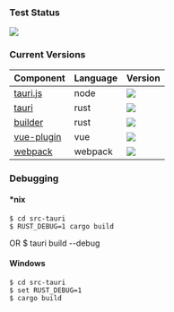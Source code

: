 ### Test Status
[![](https://img.shields.io/github/workflow/status/tauri-apps/tauri/test%20library?label=test%20library)](https://github.com/tauri-apps/tauri/actions?query=workflow%3A%22test+library%22)

### Current Versions
| Component | Language | Version |
|-----------|----------|---------|
| [tauri.js](https://github.com/tauri-apps/tauri/tree/dev/cli/tauri.js)  | node     | ![](https://img.shields.io/npm/v/tauri.svg) |
| [tauri](https://github.com/tauri-apps/tauri/tree/dev/tauri)    | rust     |![](https://img.shields.io/crates/v/tauri.svg) |
| [builder](https://github.com/tauri-apps/tauri/tree/dev/cli/tauri-cli)   | rust     |![](https://img.shields.io/crates/v/tauri-cli.svg)|
| [vue-plugin](https://github.com/tauri-apps/vue-cli-plugin-tauri) | vue | ![](https://img.shields.io/npm/v/vue-cli-plugin-tauri.svg) |
| [webpack](https://github.com/tauri-apps/tauri-webpack) | webpack | ![](https://img.shields.io/npm/v/@tauri-apps/tauri-webpack.svg) |

### Debugging

#### *nix

    $ cd src-tauri
    $ RUST_DEBUG=1 cargo build

OR
    $ tauri build --debug

#### Windows

    $ cd src-tauri
    $ set RUST_DEBUG=1
    $ cargo build
